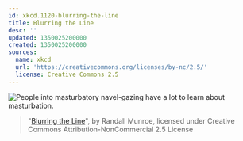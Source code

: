 ```yaml
---
id: xkcd.1120-blurring-the-line
title: Blurring the Line
desc: ''
updated: 1350025200000
created: 1350025200000
sources:
  name: xkcd
  url: 'https://creativecommons.org/licenses/by-nc/2.5/'
  license: Creative Commons 2.5
---
```

![People into masturbatory navel-gazing have a lot to learn about masturbation.](https://imgs.xkcd.com/comics/blurring_the_line.png)
> "[Blurring the Line](https://xkcd.com/1120/)", by Randall Munroe, licensed under Creative Commons Attribution-NonCommercial 2.5 License
